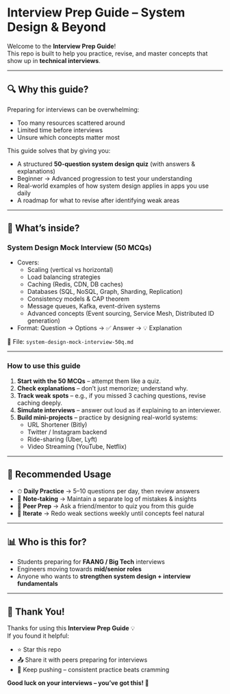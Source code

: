 # Interview Prep Guide – System Design & Beyond  

Welcome to the **Interview Prep Guide**!  
This repo is built to help you practice, revise, and master concepts that show up in **technical interviews**.  

---

## 🔍 Why this guide?  
Preparing for interviews can be overwhelming:  
- Too many resources scattered around  
- Limited time before interviews  
- Unsure which concepts matter most  

This guide solves that by giving you:  
- A structured **50-question system design quiz** (with answers & explanations)  
- Beginner → Advanced progression to test your understanding  
- Real-world examples of how system design applies in apps you use daily  
- A roadmap for what to revise after identifying weak areas  

---

## 📂 What’s inside?  

### **System Design Mock Interview (50 MCQs)**  
- Covers:  
  - Scaling (vertical vs horizontal)  
  - Load balancing strategies  
  - Caching (Redis, CDN, DB caches)  
  - Databases (SQL, NoSQL, Graph, Sharding, Replication)  
  - Consistency models & CAP theorem  
  - Message queues, Kafka, event-driven systems  
  - Advanced concepts (Event sourcing, Service Mesh, Distributed ID generation)  
- Format: Question → Options → ✅ Answer → 💡 Explanation  

📄 File: `system-design-mock-interview-50q.md`  

---

### **How to use this guide**  
1. **Start with the 50 MCQs** – attempt them like a quiz.  
2. **Check explanations** – don’t just memorize; understand why.  
3. **Track weak spots** – e.g., if you missed 3 caching questions, revise caching deeply.  
4. **Simulate interviews** – answer out loud as if explaining to an interviewer.  
5. **Build mini-projects** – practice by designing real-world systems:  
   - URL Shortener (Bitly)  
   - Twitter / Instagram backend  
   - Ride-sharing (Uber, Lyft)  
   - Video Streaming (YouTube, Netflix)  

---

## 🧭 Recommended Usage  

- ⏱ **Daily Practice** → 5–10 questions per day, then review answers  
- 📝 **Note-taking** → Maintain a separate log of mistakes & insights  
- 🤝 **Peer Prep** → Ask a friend/mentor to quiz you from this guide  
- 🔄 **Iterate** → Redo weak sections weekly until concepts feel natural  

---

## 📊 Who is this for?  

- Students preparing for **FAANG / Big Tech** interviews  
- Engineers moving towards **mid/senior roles**  
- Anyone who wants to **strengthen system design + interview fundamentals**  

---

## 🙌 Thank You!  

Thanks for using this **Interview Prep Guide** 💡  
If you found it helpful:  
- ⭐ Star this repo  
- 📤 Share it with peers preparing for interviews  
- 🚀 Keep pushing – consistent practice beats cramming  

**Good luck on your interviews – you’ve got this! 💪**  
